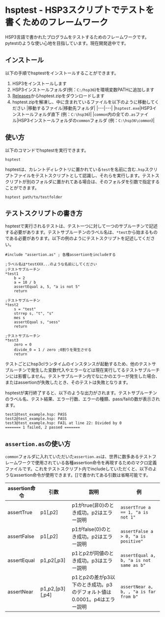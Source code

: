 # hsptest - HSP3スクリプトでテストを書くためのフレームワーク

HSP3言語で書かれたプログラムをテストするためのフレームワークです。pytestのような使い心地を目指しています。現在開発途中です。

## インストール

以下の手順でhsptestをインストールすることができます。

1. HSP3をインストールします
2. HSP3インストールフォルダ(例：`C:/hsp36`)を環境変数PATHに追加します
3. [Releases](https://github.com/mass-0910/hsptest/releases/latest)からhsptest.zipをダウンロードします
4. hsptest.zipを解凍し、中に含まれているファイルを以下のように移動してください
   |移動するファイル|移動先フォルダ|
   |---|---|
   |`hsptest.exe`|HSP3インストールフォルダ直下 (例：`C:\hsp36`)|
   |`common`内の全ての`.as`ファイル|HSP3インストールフォルダの`common`フォルダ (例：`C:\hsp36\common`)|

## 使い方

以下のコマンドでhsptestを実行できます。

```
hsptest
```

hsptestは、カレントディレクトリに置かれている`test`を名前に含む`.hsp`スクリプトファイルをテストスクリプトとして認識し、それらを実行します。テストスクリプトが別のフォルダに置かれてある場合は、そのフォルダを引数で指定することができます。

```
hsptest path/to/testfolder
```

## テストスクリプトの書き方

hsptestで実行されるテストは、テスト一つに対して一つのサブルーチンで記述する必要があります。テストサブルーチンのラベル名は、`*test`から始まるものである必要があります。以下の例のようにテストスクリプトを記述してください。

```
#include "assertion.as" ; 各種assertionをincludeする

;ラベル名は*testXXX...のような名前にしてください
;テストサブルーチン
*test1
    b = 2
    a = 10 / b
    assertEqual a, 5, "a is not 5"
    return

;テストサブルーチン
*test2
    s = "test"
    strrep s, "t", "s"
    mes s
    assertEqual s, "sess"
    return

;テストサブルーチン
*test3
    zero = 0
    divide_0 = 1 / zero ;0割りを発生させる
    return
```

テストごとにhsp3clランタイムのインスタンスが起動するため、他のテストサブルーチンで発生した変数代入やエラーなどは現在実行してるテストサブルーチンには影響しません。テストサブルーチン内でなにかのエラーが発生した場合、またはassertionが失敗したとき、そのテストは失敗となります。

hsptestが実行終了すると、以下のような出力がされます。テストサブルーチンのラベル名、テスト結果、エラー行数、エラーの種類、pass/failの数が表示されます。
```
test1@test_example.hsp: PASS
test2@test_example.hsp: PASS
test3@test_example.hsp: FAIL at line 22: Divided by 0
======= 1 failed, 2 passed =======
```

## `assertion.as`の使い方

`common`フォルダに入れていただいた`assertion.as`は、世界に数多あるテストフレームワークで使用されている各種assertion命令を再現するためのマクロ定義ファイルです。これをテストスクリプト内でincludeしていただくと、以下のようなassertion命令が使用できます。[]で書かれてある引数は省略可能です。

|assertion命令|引数|説明|例|
|---|---|---|---|
|assertTrue|p1[,p2]|p1がtrue(非0)のとき成功。p2はエラー説明|`assertTrue a == 1, "a is not 1"`|
|assertFalse|p1[,p2]|p1がfalse(0)のとき成功。p2はエラー説明|`assertFalse a > 0, "a is positive"`|
|assertEqual|p1,p2[,p3]|p1とp2が同値のとき成功。p3はエラー説明|`assertEqual a, b, "a is not same as b"`|
|assertNear|p1,p2,[p3][,p4]|p1とp2の差がp3以下のとき成功。p3のデフォルト値は0.0001。p4はエラー説明|`assertNear a, b, , "a is far from b"`|